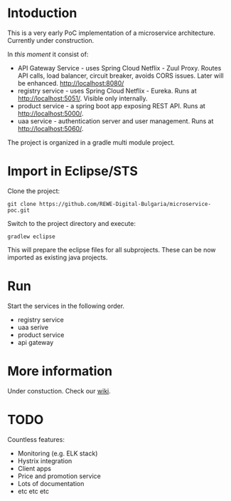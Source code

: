 # Intoduction

This is a very early PoC implementation of a microservice architecture. Currently under construction.

In *this moment* it consist of:

* API Gateway Service - uses Spring Cloud Netflix - Zuul Proxy. Routes API calls, load balancer, circuit breaker, avoids CORS issues. Later will be enhanced. [http://localhost:8080/](http://localhost:8080)
* registry service - uses Spring Cloud Netflix - Eureka. Runs at [http://localhost:5051/](http://localhost:5051). Visible only internally.
* product service - a spring boot app exposing REST API. Runs at [http://localhost:5000/](http://localhost:5000).
* uaa service - authentication server and user management. Runs at [http://localhost:5060/](http://localhost:5060).


The project is organized in a gradle multi module project.

# Import in Eclipse/STS

Clone the project:

```
git clone https://github.com/REWE-Digital-Bulgaria/microservice-poc.git
```

Switch to the project directory and execute:

```
gradlew eclipse
```

This will prepare the eclipse files for all subprojects. These can be now imported as existing java projects.

# Run

Start the services in the following order.

* registry service
* uaa serive
* product service
* api gateway

# More information

Under constuction. Check our [wiki](https://github.com/REWE-Digital-Bulgaria/microservice-poc/wiki).

# TODO

Countless features:

* Monitoring (e.g. ELK stack)
* Hystrix integration
* Client apps 
* Price and promotion service
* Lots of documentation
* etc etc etc
